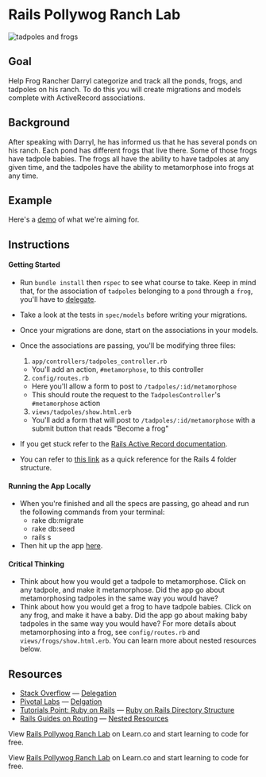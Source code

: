 # Rails Pollywog Ranch Lab

![tadpoles and frogs](https://github.com/learn-co-curriculum/rails-pollywog-ranch/blob/master/app/assets/images/intro-image.jpeg?raw=true)

## Goal

Help Frog Rancher Darryl categorize and track all the ponds, frogs, and tadpoles on his ranch. To do this you will create migrations and models complete with ActiveRecord associations.

## Background

After speaking with Darryl, he has informed us that he has several ponds on his ranch. Each pond has different frogs that live there. Some of those frogs have tadpole babies. The frogs all have the ability to have tadpoles at any given time, and the tadpoles have the ability to metamorphose into frogs at any time.

## Example

Here's a [demo](http://the-pollywog-ranch.herokuapp.com) of what we're aiming for.

## Instructions

#### Getting Started
* Run `bundle install` then `rspec` to see what course to take. Keep in mind that, for the association of `tadpoles` belonging to a `pond` through a `frog`, you'll have to [delegate](http://stackoverflow.com/a/11457714).
* Take a look at the tests in `spec/models` before writing your migrations.
* Once your migrations are done, start on the associations in your models.
* Once the associations are passing, you'll be modifying three files:

  1. `app/controllers/tadpoles_controller.rb`
    * You'll add an action, `#metamorphose`, to this controller
  2. `config/routes.rb`
    * Here you'll allow a form to post to `/tadpoles/:id/metamorphose`
    * This should route the request to the `TadpolesController`'s `#metamorphose` action
  3. `views/tadpoles/show.html.erb`
    * You'll add a form that will post to `/tadpoles/:id/metamorphose` with a submit button that reads "Become a frog"

* If you get stuck refer to the [Rails Active Record documentation](http://guides.rubyonrails.org/active_record_basics.html).
* You can refer to [this link](http://www.tutorialspoint.com/ruby-on-rails/rails-directory-structure.htm) as a quick reference for the Rails 4 folder structure.

#### Running the App Locally
* When you're finished and all the specs are passing, go ahead and run the following commands from your terminal:
  * rake db:migrate
  * rake db:seed
  * rails s
* Then hit up the app [here](http://localhost:3000/).

#### Critical Thinking

* Think about how you would get a tadpole to metamorphose. Click on any tadpole, and make it metamorphose. Did the app go about metamorphosing tadpoles in the same way you would have?
* Think about how you would get a frog to have tadpole babies. Click on any frog, and make it have a baby. Did the app go about making baby tadpoles in the same way you would have? For more details about metamorphosing into a frog, see `config/routes.rb` and `views/frogs/show.html.erb`. You can learn more about nested resources below.

## Resources
* [Stack Overflow](http://stackoverflow.com/) — [Delegation](http://stackoverflow.com/a/11457714)
* [Pivotal Labs](https://blog.pivotal.io/tag/rails/) — [Delgation](https://blog.pivotal.io/labs/labs/rails-delegates-are-even-more-useful-than-i-knew/)
* [Tutorials Point: Ruby on Rails](http://www.tutorialspoint.com/ruby-on-rails/) — [Ruby on Rails Directory Structure](http://www.tutorialspoint.com/ruby-on-rails/rails-directory-structure.htm)
* [Rails Guides on Routing](http://guides.rubyonrails.org/routing.html) — [Nested Resources](http://guides.rubyonrails.org/routing.html#nested-resources)

<p data-visibility='hidden'>View <a href='https://learn.co/lessons/rails-pollywog-ranch' title='Rails Pollywog Ranch Lab'>Rails Pollywog Ranch Lab</a> on Learn.co and start learning to code for free.</p>

<p class='util--hide'>View <a href='https://learn.co/lessons/rails-pollywog-ranch'>Rails Pollywog Ranch Lab</a> on Learn.co and start learning to code for free.</p>
